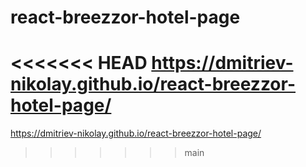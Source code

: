 # react-breezzor-hotel-page

<<<<<<< HEAD
https://dmitriev-nikolay.github.io/react-breezzor-hotel-page/
=======
https://dmitriev-nikolay.github.io/react-breezzor-hotel-page/
>>>>>>> main
